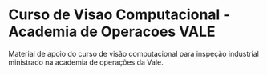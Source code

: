 # Curso de Visao Computacional - Academia de Operacoes VALE

Material de apoio do curso de visão computacional para inspeção industrial ministrado na academia de operações da Vale.
